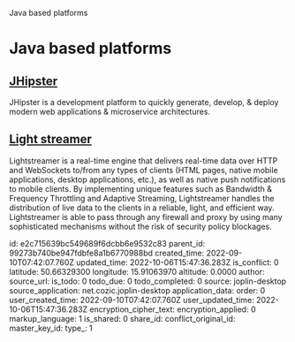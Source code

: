 Java based platforms

# Java based platforms

## [**JHipster**](https://www.jhipster.tech/)
JHipster is a development platform to quickly generate, develop, & deploy modern web applications & microservice architectures.

## [**Light streamer**](https://lightstreamer.com/)
Lightstreamer is a real-time engine that delivers real-time data over HTTP and WebSockets
to/from any types of clients (HTML pages, native mobile applications, desktop applications,
etc.), as well as native push notifications to mobile clients.
By implementing unique features such as Bandwidth & Frequency Throttling and
Adaptive Streaming, Lightstreamer handles the distribution of live data to the clients in a
reliable, light, and efficient way.
Lightstreamer is able to pass through any firewall and proxy by using many sophisticated
mechanisms without the risk of security policy blockages.

id: e2c715639bc549689f6dcbb6e9532c83
parent_id: 99273b740be947fdbfe8a1b6770988bd
created_time: 2022-09-10T07:42:07.760Z
updated_time: 2022-10-06T15:47:36.283Z
is_conflict: 0
latitude: 50.66329300
longitude: 15.91063970
altitude: 0.0000
author: 
source_url: 
is_todo: 0
todo_due: 0
todo_completed: 0
source: joplin-desktop
source_application: net.cozic.joplin-desktop
application_data: 
order: 0
user_created_time: 2022-09-10T07:42:07.760Z
user_updated_time: 2022-10-06T15:47:36.283Z
encryption_cipher_text: 
encryption_applied: 0
markup_language: 1
is_shared: 0
share_id: 
conflict_original_id: 
master_key_id: 
type_: 1